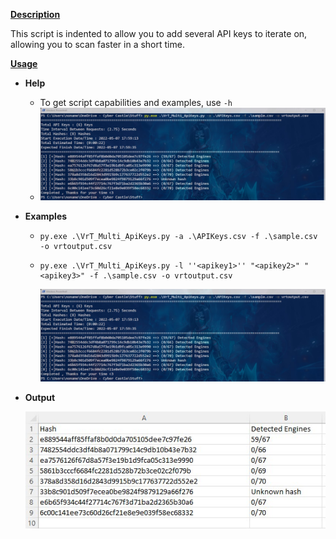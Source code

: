 **<u>Description</u>**

This script is indented to allow you to add several API keys to iterate on, allowing you to scan faster in a short time.

<u>**Usage**</u> 

- **Help**
  - To get script capabilities and examples, use `-h` 
  - ![help](https://github.com/Assem-Morad/Prj1/blob/main/Python-Scripts/Hash_Scanner/images/execution.jpg)

- **Examples**

  - ```
    py.exe .\VrT_Multi_ApiKeys.py -a .\APIKeys.csv -f .\sample.csv -o vrtoutput.csv
    ```

  - ```
    py.exe .\VrT_Multi_ApiKeys.py -l ''<apikey1>'' "<apikey2>" "<apikey3>" -f .\sample.csv -o vrtoutput.csv
    ```

    ![execution](.\images\execution.jpg)

- **Output** 

  ![results](.\images\results.jpg)

